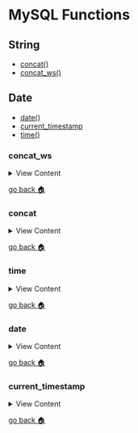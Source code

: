 # MySQL Functions

## String 
- [concat()][concat]
- [concat_ws()][concat-ws]



## Date 

- [date()][date]
- [current_timestamp][current-timestamp]
- [time()][time]

[concat-ws]:#concat_ws
[concat]:#concat
[time]:#time
[date]:#date
[current-timestamp]:#current_timestamp
[home]:#mysql-functions





### concat_ws 

<details>
<summary>
View Content
</summary>
The first parameter is the string that you are going to use to seperate
the column values from each other. In this example, I just used "--"

```sql
   select concat_ws('--', first_name, last_name,sex) as title from trainers;

+--------------------+
| title              |
+--------------------+
| Ash--Ketchup--m    |
| Gary--Mustard--m   |
| Misty--Stone--f    |
| Jessie--Magenta--f |
| Brock--Therock--m  |
+--------------------+


```

</details>

[go back :house:][home]

### concat 

<details>
<summary>
View Content
</summary>

```sql
 select concat(first_name, " ", last_name) as name from trainers;

 +----------------+
| name           |
+----------------+
| Ash Ketchup    |
| Gary Mustard   |
| Misty Stone    |
| Jessie Magenta |
| Brock Therock  |
+----------------+

```
Explanation: Combines columns together to create a new field. For example,
the first name , the last name, and whitespace " ". Created the name field.
</details>

[go back :house:][home]

### time

<details>
<summary>
View Content
</summary>

gets the time from datetime or timestamp expressions

```sql
select id, first_name, time(trainer_registered) from trainers;

+----+------------+--------------------------+
| id | first_name | time(trainer_registered) |
+----+------------+--------------------------+
|  1 | Ash        | 22:07:46                 |
|  2 | Gary       | 22:08:43                 |
|  3 | Misty      | 22:10:15                 |
|  4 | Jessie     | 22:10:15                 |
|  5 | Brock      | 15:14:39                 |
+----+------------+--------------------------+
```

</details>



[go back :house:][home]

### date

<details>
<summary>
View Content
</summary>
extracts the date from the datetime expression

**reference**
:link: [w3schools](https://www.w3schools.com/sql/sql_ref_mysql.asp)

```sql
select id, first_name, date(trainer_registered) from trainers ;


+----+------------+--------------------------+
| id | first_name | date(trainer_registered) |
+----+------------+--------------------------+
|  1 | Ash        | 2017-07-02               |
|  2 | Gary       | 2017-07-02               |
|  3 | Misty      | 2017-07-02               |
|  4 | Jessie     | 2017-07-02               |
|  5 | Brock      | 2017-07-04               |
+----+------------+--------------------------+

```

</details> 



[go back :house:][home]

### current_timestamp

<details>
<summary>
View Content
</summary>
gives the default value the current timestamp

**reference**
- [Automatic Initialization and Updating for TIMESTAMP and DATETIME](https://dev.mysql.com/doc/refman/5.7/en/timestamp-initialization.html)

```sql
CREATE TABLE t1 (
  ts TIMESTAMP DEFAULT CURRENT_TIMESTAMP ON UPDATE CURRENT_TIMESTAMP,
  dt DATETIME DEFAULT CURRENT_TIMESTAMP ON UPDATE CURRENT_TIMESTAMP
);
```

</details>



[go back :house:][home]
